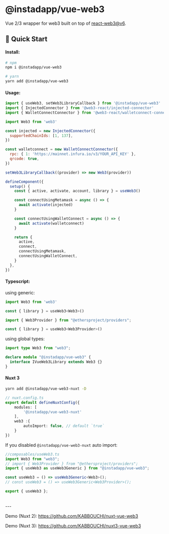 # @instadapp/vue-web3

Vue 2/3 wrapper for web3 built on top of [react-web3@v6](https://github.com/NoahZinsmeister/web3-react/tree/v6).

## 🚀 Quick Start

#### Install:

```bash
# npm
npm i @instadapp/vue-web3

# yarn
yarn add @instadapp/vue-web3
```

#### Usage:

```js
import { useWeb3, setWeb3LibraryCallback } from '@instadapp/vue-web3'
import { InjectedConnector } from '@web3-react/injected-connector'
import { WalletConnectConnector } from '@web3-react/walletconnect-connector'

import Web3 from 'web3'

const injected = new InjectedConnector({
  supportedChainIds: [1, 137],
})

const walletconnect = new WalletConnectConnector({
  rpc: { 1: 'https://mainnet.infura.io/v3/YOUR_API_KEY' },
  qrcode: true,
})

setWeb3LibraryCallback((provider) => new Web3(provider))

defineComponent({
  setup() {
    const { active, activate, account, library } = useWeb3()

    const connectUsingMetamask = async () => {
      await activate(injected)
    }

    const connectUsingWalletConnect = async () => {
      await activate(walletconnect)
    }

    return {
      active,
      connect,
      connectUsingMetamask,
      connectUsingWalletConnect,
    }
  },
})
```
#### Typescript:

using generic:
```js
import Web3 from 'web3'

const { library } = useWeb3<Web3>()
```

```js
import { Web3Provider } from "@ethersproject/providers";

const { library } = useWeb3<Web3Provider>()
```

using global types:
```ts
import type Web3 from "web3";

declare module "@instadapp/vue-web3" {
  interface IVueWeb3Library extends Web3 {}
}
```


#### Nuxt 3

```bash
yarn add @instadapp/vue-web3-nuxt -D
```

```ts
// nuxt.config.ts 
export default defineNuxtConfig({
    modules: [
        '@instadapp/vue-web3-nuxt'
    ],
    web3 :{
        autoImport: false, // default `true`
    }
})
```
If you disabled `@instadapp/vue-web3-nuxt` auto import:
```ts
//composables/useWeb3.ts
import Web3 from "web3";
// import { Web3Provider } from "@ethersproject/providers";
import { useWeb3 as useWeb3Generic } from "@instadapp/vue-web3";

const useWeb3 = () => useWeb3Generic<Web3>();
// const useWeb3 = () => useWeb3Generic<Web3Provider>();

export { useWeb3 };
```

<br />
---
<br />

Demo (Nuxt 2): https://github.com/KABBOUCHI/nuxt-vue-web3

Demo (Nuxt 3): https://github.com/KABBOUCHI/nuxt3-vue-web3
